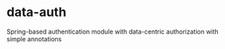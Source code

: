# data-auth
Spring-based authentication module with data-centric authorization with simple annotations
